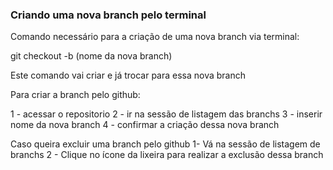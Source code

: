 ### Criando uma nova branch pelo terminal

Comando necessário para a criação de uma nova branch via terminal:


git checkout -b (nome da nova branch)

Este comando vai criar e já trocar para essa nova branch

Para criar a branch pelo github:

1 - acessar o repositorio
2 - ir na sessão de listagem das branchs
3 - inserir nome da nova branch 
4 - confirmar a criação dessa nova branch



Caso queira excluir uma branch pelo github 
1- Vá na sessão de listagem de branchs 
2 - Clique no ícone da lixeira para realizar a exclusão dessa branch 


